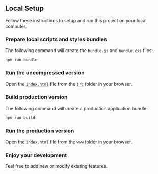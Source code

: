 ## Local Setup
Follow these instructions to setup and run this project on your local computer.

### Prepare local scripts and styles bundles
The following command will create the `bundle.js` and `bundle.css` files:

```bash
npm run bundle
```

### Run the uncompressed version
Open the [`index.html`](/src/index.html) file from the [`src`](/src/) folder in your browser.

### Build production version
The following command will create a production application bundle:

```bash
npm run build
```

### Run the production version
Open the `index.html` file from the [`www`](/www/) folder in your browser.

### Enjoy your development
Feel free to add new or modify existing features.
